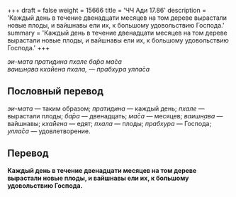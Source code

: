 +++
draft = false
weight = 15666
title = 'ЧЧ Ади 17.86'
description = 'Каждый день в течение двенадцати месяцев на том дереве вырастали новые плоды, и вайшнавы ели их, к большому удовольствию Господа.'
summary = 'Каждый день в течение двенадцати месяцев на том дереве вырастали новые плоды, и вайшнавы ели их, к большому удовольствию Господа.'
+++

_эи-мата пратидина пхале ба̄ра ма̄са  
ваишн̣ава кха̄йена пхала, — прабхура улла̄са_

## Пословный перевод

_эи_\-_мата_ — таким образом; _пратидина_ — каждый день; _пхале_ — вырастали плоды; _ба̄ра_ — двенадцать; _ма̄са_ — месяцев; _ваишн̣ава_ — вайшнавы; _кха̄йена_ — едят; _пхала_ — плоды; _прабхура_ — Господа; _улла̄са_ — удовлетворение.

## Перевод

**Каждый день в течение двенадцати месяцев на том дереве вырастали новые плоды, и вайшнавы ели их, к большому удовольствию Господа.**
